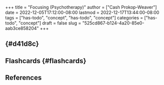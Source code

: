 +++
title = "Focusing (Psychotherapy)"
author = ["Cash Prokop-Weaver"]
date = 2022-12-05T17:12:00-08:00
lastmod = 2022-12-17T13:44:00-08:00
tags = ["has-todo", "concept", "has-todo", "concept"]
categories = ["has-todo", "concept"]
draft = false
slug = "525cd867-b124-4a20-85e0-aab3ce858204"
+++

##  {#d41d8c}


## Flashcards {#flashcards}

## References

<style>.csl-entry{text-indent: -1.5em; margin-left: 1.5em;}</style><div class="csl-bib-body">
</div>

